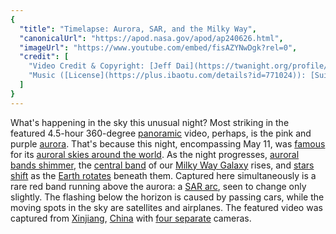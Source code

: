 ```yaml
---
{
  "title": "Timelapse: Aurora, SAR, and the Milky Way",
  "canonicalUrl": "https://apod.nasa.gov/apod/ap240626.html",
  "imageUrl": "https://www.youtube.com/embed/fisAZYNwDgk?rel=0",
  "credit": [
    "Video Credit & Copyright: [Jeff Dai](https://twanight.org/profile/jeff-dai/) ([TWAN](https://www.twanight.org/))",
    "Music ([License](https://plus.ibaotu.com/details?id=771024)): [Suite bergamasque](https://en.wikipedia.org/wiki/Suite_bergamasque) by [Claude Debussy](https://en.wikipedia.org/wiki/Claude_Debussy)"
  ]
}
---
```


What's happening in the sky this unusual night? Most striking in the featured 4.5-hour 360-degree [panoramic](https://en.wikipedia.org/wiki/Panorama) video, perhaps, is the pink and purple [aurora](https://spaceplace.nasa.gov/aurora/en/). That's because this night, encompassing May 11, was [famous](https://earthobservatory.nasa.gov/images/152815/historic-geomagnetic-storm-dazzles) for its [auroral skies around the world](https://www.facebook.com/media/set/?set=a.431368006258449&type=3). As the night progresses, [auroral bands shimmer](https://apod.nasa.gov/apod/ap130609.html), the [central band](https://apod.nasa.gov/apod/ap240529.html) of our [Milky Way Galaxy](https://science.nasa.gov/resource/the-milky-way-galaxy/) rises, and [stars shift](https://apod.nasa.gov/apod/ap010110.html) as the [Earth rotates](https://apod.nasa.gov/apod/ap200701.html) beneath them. Captured here simultaneously is a rare red band running above the aurora: a [SAR arc](https://spaceweatherarchive.com/2021/11/22/3308/), seen to change only slightly. The flashing below the horizon is caused by passing cars, while the moving spots in the sky are satellites and airplanes. The featured video was captured from [Xinjiang](https://youtu.be/63fmzduUDKM), [China](https://en.wikipedia.org/wiki/China) with [four separate](https://t3.ftcdn.net/jpg/06/96/34/50/360_F_696345047_CEFfcTYtHF1L5sZrayzOlJzBo648stCR.jpg) cameras.
